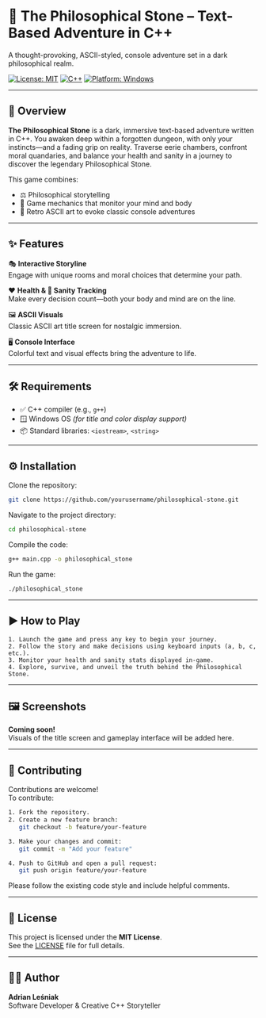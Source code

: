 # 🧱 The Philosophical Stone – Text-Based Adventure in C++

A thought-provoking, ASCII-styled, console adventure set in a dark philosophical realm.

[![License: MIT](https://img.shields.io/badge/License-MIT-yellow.svg)](https://opensource.org/licenses/MIT)
[![C++](https://img.shields.io/badge/Language-C%2B%2B-blue.svg)](https://isocpp.org/)
[![Platform: Windows](https://img.shields.io/badge/Platform-Windows-lightgrey.svg)](https://www.microsoft.com/windows)

---

## 🧠 Overview

**The Philosophical Stone** is a dark, immersive text-based adventure written in C++. You awaken deep within a forgotten dungeon, with only your instincts—and a fading grip on reality. Traverse eerie chambers, confront moral quandaries, and balance your health and sanity in a journey to discover the legendary Philosophical Stone.

This game combines:
- ⚖️ Philosophical storytelling
- 🧪 Game mechanics that monitor your mind and body
- 🎨 Retro ASCII art to evoke classic console adventures

---

## ✨ Features

🎭 **Interactive Storyline**  
Engage with unique rooms and moral choices that determine your path.

❤️ **Health & 🧠 Sanity Tracking**  
Make every decision count—both your body and mind are on the line.

🖼️ **ASCII Visuals**  
Classic ASCII art title screen for nostalgic immersion.

🖥️ **Console Interface**  
Colorful text and visual effects bring the adventure to life.

---

## 🛠 Requirements

- ✅ C++ compiler (e.g., `g++`)
- 🪟 Windows OS *(for title and color display support)*
- 📦 Standard libraries: `<iostream>`, `<string>`

---

## ⚙️ Installation

Clone the repository:
```bash
git clone https://github.com/yourusername/philosophical-stone.git
```

Navigate to the project directory:

```bash
cd philosophical-stone
```

Compile the code:

```bash
g++ main.cpp -o philosophical_stone
```

Run the game:

```bash
./philosophical_stone
```

---

## ▶️ How to Play

```text
1. Launch the game and press any key to begin your journey.
2. Follow the story and make decisions using keyboard inputs (a, b, c, etc.).
3. Monitor your health and sanity stats displayed in-game.
4. Explore, survive, and unveil the truth behind the Philosophical Stone.
```
---

## 🖼️ Screenshots

**Coming soon!**  
Visuals of the title screen and gameplay interface will be added here.

---

## 🤝 Contributing

Contributions are welcome!  
To contribute:

```bash
1. Fork the repository.
2. Create a new feature branch:
   git checkout -b feature/your-feature

3. Make your changes and commit:
   git commit -m "Add your feature"

4. Push to GitHub and open a pull request:
   git push origin feature/your-feature
```
Please follow the existing code style and include helpful comments.


---

## 📄 License

This project is licensed under the **MIT License**.  
See the [LICENSE](./LICENSE) file for full details.

---

## 👨‍💻 Author

**Adrian Leśniak**  
Software Developer & Creative C++ Storyteller



